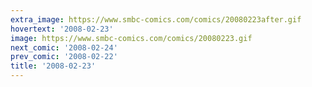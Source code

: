 ```yaml
---
extra_image: https://www.smbc-comics.com/comics/20080223after.gif
hovertext: '2008-02-23'
image: https://www.smbc-comics.com/comics/20080223.gif
next_comic: '2008-02-24'
prev_comic: '2008-02-22'
title: '2008-02-23'
---
```


